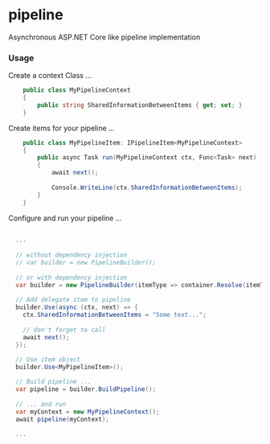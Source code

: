 # pipeline
Asynchronous ASP.NET Core like pipeline implementation

### Usage

Create a context Class ...
```csharp
    public class MyPipelineContext 
    {
        public string SharedInformationBetweenItems { get; set; }
    }
```

Create items for your pipeline ...

```csharp
    public class MyPipelineItem: IPipelineItem<MyPipelineContext> 
    {
        public async Task run(MyPipelineContext ctx, Func<Task> next) 
        {
            await next();
            
            Console.WriteLine(ctx.SharedInformationBetweenItems);
        }
    }
```

Configure and run your pipeline ...

```csharp
  
  ...
  
  // without dependency injection
  // var builder = new PipelineBuilder();
 
  // or with dependency injection 
  var builder = new PipelineBuilder(itemType => container.Resolve(itemType));
  
  // Add delegate item to pipeline
  builder.Use(async (ctx, next) => {
    ctx.SharedInformationBetweenItems = "Some text...";
    
    // don't forget to call 
    await next();
  });
  
  // Use item object
  builder.Use<MyPipelineItem>();

  // Build pipeline ...
  var pipeline = builder.BuildPipeline();
  
  // ... and run
  var myContext = new MyPipelineContext();
  await pipeline(myContext);
  
  ...
```
